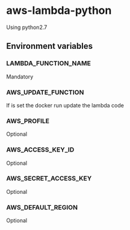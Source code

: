 # aws-lambda-python

Using python2.7

## Environment variables

### LAMBDA_FUNCTION_NAME

Mandatory

### AWS_UPDATE_FUNCTION

If is set the docker run update the lambda code

### AWS_PROFILE

Optional

### AWS_ACCESS_KEY_ID

Optional

### AWS_SECRET_ACCESS_KEY

Optional

### AWS_DEFAULT_REGION

Optional